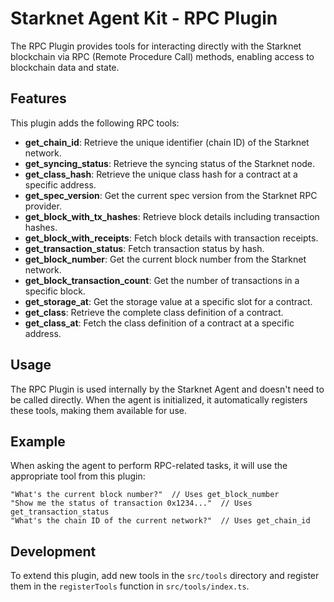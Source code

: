 # Starknet Agent Kit - RPC Plugin

The RPC Plugin provides tools for interacting directly with the Starknet blockchain via RPC (Remote Procedure Call) methods, enabling access to blockchain data and state.

## Features

This plugin adds the following RPC tools:

- **get_chain_id**: Retrieve the unique identifier (chain ID) of the Starknet network.
- **get_syncing_status**: Retrieve the syncing status of the Starknet node.
- **get_class_hash**: Retrieve the unique class hash for a contract at a specific address.
- **get_spec_version**: Get the current spec version from the Starknet RPC provider.
- **get_block_with_tx_hashes**: Retrieve block details including transaction hashes.
- **get_block_with_receipts**: Fetch block details with transaction receipts.
- **get_transaction_status**: Fetch transaction status by hash.
- **get_block_number**: Get the current block number from the Starknet network.
- **get_block_transaction_count**: Get the number of transactions in a specific block.
- **get_storage_at**: Get the storage value at a specific slot for a contract.
- **get_class**: Retrieve the complete class definition of a contract.
- **get_class_at**: Fetch the class definition of a contract at a specific address.

## Usage

The RPC Plugin is used internally by the Starknet Agent and doesn't need to be called directly. When the agent is initialized, it automatically registers these tools, making them available for use.

## Example

When asking the agent to perform RPC-related tasks, it will use the appropriate tool from this plugin:

```
"What's the current block number?"  // Uses get_block_number
"Show me the status of transaction 0x1234..."  // Uses get_transaction_status
"What's the chain ID of the current network?"  // Uses get_chain_id
```

## Development

To extend this plugin, add new tools in the `src/tools` directory and register them in the `registerTools` function in `src/tools/index.ts`. 